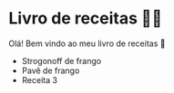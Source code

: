 # Livro de receitas :man_cook: 

Olá! Bem vindo ao meu livro de receitas :wave:

- Strogonoff de frango
- Pavê de frango
- Receita 3
